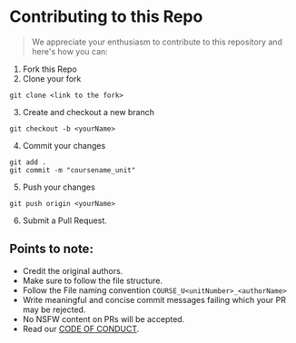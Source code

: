 # Contributing to this Repo

> We appreciate your enthusiasm to contribute to this repository and here's how you can:
1. Fork this Repo
2. Clone your fork 
```
git clone <link to the fork>
```
3. Create and checkout a new branch
```
git checkout -b <yourName>
```
4. Commit your changes
```
git add .
git commit -m "coursename_unit"
```
5. Push your changes
```
git push origin <yourName>
```
6. Submit a Pull Request.

## Points to note:

- Credit the original authors.
- Make sure to follow the file structure.
- Follow the File naming convention `COURSE_U<unitNumber>_<authorName>`
- Write meaningful and concise commit messages failing which your PR may be rejected.
- No NSFW content on PRs will be accepted.
- Read our [CODE OF CONDUCT](./code_of_conduct.md).
